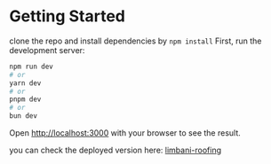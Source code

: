 # Getting Started

clone the repo and install dependencies by `npm install`
First, run the development server:

```bash
npm run dev
# or
yarn dev
# or
pnpm dev
# or
bun dev
```

Open [http://localhost:3000](http://localhost:3000) with your browser to see the result.

you can check the deployed version here:
[limbani-roofing](https://limbani-roofing.vercel.app/)
